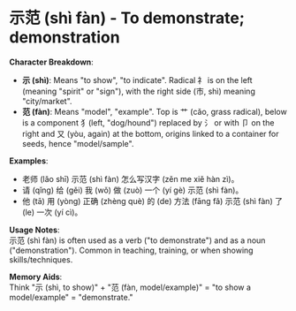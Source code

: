 # **示范 (shì fàn) - To demonstrate; demonstration**

**Character Breakdown**:  
- **示 (shì)**: Means "to show", "to indicate". Radical 礻 is on the left (meaning "spirit" or "sign"), with the right side (市, shì) meaning "city/market".  
- **范 (fàn)**: Means "model", "example". Top is 艹 (cǎo, grass radical), below is a component 犭(left, "dog/hound") replaced by 氵 or with 卩 on the right and 又 (yòu, again) at the bottom, origins linked to a container for seeds, hence "model/sample".

**Examples**:  
- 老师 (lǎo shī) 示范 (shì fàn) 怎么写汉字 (zěn me xiě hàn zì)。  
- 请 (qǐng) 给 (gěi) 我 (wǒ) 做 (zuò) 一个 (yí gè) 示范 (shì fàn)。  
- 他 (tā) 用 (yòng) 正确 (zhèng què) 的 (de) 方法 (fāng fǎ) 示范 (shì fàn) 了 (le) 一次 (yí cì)。

**Usage Notes**:  
示范 (shì fàn) is often used as a verb ("to demonstrate") and as a noun ("demonstration"). Common in teaching, training, or when showing skills/techniques.

**Memory Aids**:  
Think "示 (shì, to show)" + "范 (fàn, model/example)" = "to show a model/example" = "demonstrate."